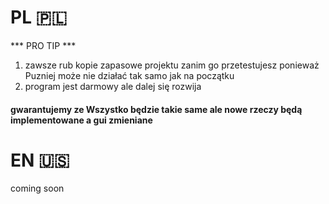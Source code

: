 # PL 🇵🇱
*** PRO TIP ***
1. zawsze rub kopie zapasowe projektu zanim go
przetestujesz 
ponieważ Puzniej może nie działać tak samo jak
na początku
2. program jest darmowy ale dalej się rozwija
#### gwarantujemy ze Wszystko będzie takie same ale nowe rzeczy będą implementowane a gui zmieniane
# EN 🇺🇸
coming soon 

